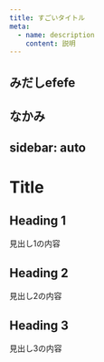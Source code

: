 ```yaml
---
title: すごいタイトル
meta:
  - name: description
    content: 説明
---
```


## みだしefefe
なかみ
---
sidebar: auto
---
# Title

## Heading 1

見出し1の内容

## Heading 2

見出し2の内容

## Heading 3

見出し3の内容